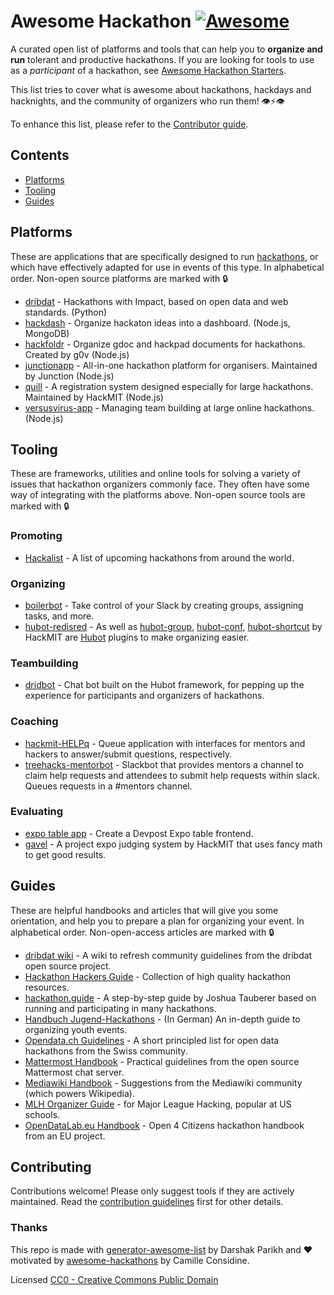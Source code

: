 # Awesome Hackathon [![Awesome](https://awesome.re/badge-flat2.svg)](https://awesome.re)

A curated open list of platforms and tools that can help you to **organize and run** tolerant and productive hackathons. If you are looking for tools to use as a _participant_ of a hackathon, see [Awesome Hackathon Starters](https://github.com/geekcamp-ph/awesome-hackathon-starters).

This list tries to cover what is awesome about hackathons, hackdays and hacknights, and the community of organizers who run them! 👁⚡️👁

To enhance this list, please refer to the [Contributor guide](contributing.md).

## Contents

- [Platforms](#platforms)
- [Tooling](#tooling)
- [Guides](#guides)

## Platforms

These are applications that are specifically designed to run [hackathons](https://en.wikipedia.org/wiki/Hackathon), or which have effectively adapted for use in events of this type. In alphabetical order. Non-open source platforms are marked with 🔒 

- [dribdat](https://github.com/dribdat/dribdat) - Hackathons with Impact, based on open data and web standards. (Python)
- [hackdash](https://github.com/impronunciable/hackdash) - Organize hackaton ideas into a dashboard. (Node.js, MongoDB)
- [hackfoldr](https://github.com/hackfoldr/hackfoldr) - Organize gdoc and hackpad documents for hackathons. Created by g0v (Node.js)
- [junctionapp](https://github.com/hackjunction/JunctionApp) -  All-in-one hackathon platform for organisers. Maintained by Junction (Node.js)
- [quill](https://github.com/techx/quill) - A registration system designed especially for large hackathons. Maintained by HackMIT (Node.js)
- [versusvirus-app](https://github.com/VersusVirus-Hackathons/VersusVirus-App) - Managing team building at large online hackathons. (Node.js)

## Tooling

These are frameworks, utilities and online tools for solving a variety of issues that hackathon organizers commonly face. They often have some way of integrating with the platforms above. Non-open source tools are marked with 🔒 

### Promoting

- [Hackalist](https://github.com/Hackalist/Hackalist.github.io) -  A list of upcoming hackathons from around the world. 

### Organizing

- [boilerbot](https://github.com/BoilerMake/boilerbot) - Take control of your Slack by creating groups, assigning tasks, and more.
- [hubot-redisred](https://github.com/Detry322/hubot-redisred) - As well as [hubot-group](https://github.com/anishathalye/hubot-group), [hubot-conf](https://github.com/anishathalye/hubot-conf), [hubot-shortcut](https://github.com/anishathalye/hubot-shortcut) by HackMIT are [Hubot](https://hubot.github.com/) plugins to make organizing easier.

### Teambuilding

- [dridbot](https://github.com/dribdat/dridbot) - Chat bot built on the Hubot framework, for pepping up the experience for participants and organizers of hackathons.

### Coaching

- [hackmit-HELPq](https://github.com/ehzhang/helpq) - Queue application with interfaces for mentors and hackers to answer/submit questions, respectively.
- [treehacks-mentorbot](https://github.com/TreeHacks/slack-mentorship) - Slackbot that provides mentors a channel to claim help requests and attendees to submit help requests within slack. Queues requests in a #mentors channel.

### Evaluating

- [expo table app](https://github.com/nealrs/expo#fork-destination-box) - Create a Devpost Expo table frontend.
- [gavel](https://github.com/anishathalye/gavel) - A project expo judging system by HackMIT that uses fancy math to get good results.

## Guides

These are helpful handbooks and articles that will give you some orientation, and help you to prepare a plan for organizing your event. In alphabetical order. Non-open-access articles are marked with 🔒 

- [dribdat wiki](https://github.com/dribdat/docs/wiki) - A wiki to refresh community guidelines from the dribdat open source project.
- [Hackathon Hackers Guide](https://github.com/HackathonHackers/Hackathon-Resources/blob/master/RESOURCES.md) - Collection of high quality hackathon resources.
- [hackathon.guide](https://github.com/JoshData/hackathon.guide) - A step-by-step guide by Joshua Tauberer based on running and participating in many hackathons.
- [Handbuch Jugend-Hackathons](https://handbuch.jugendhackt.de/) - (In German) An in-depth guide to organizing youth events.
- [Opendata.ch Guidelines](http://make.opendata.ch/wiki/information:rules) - A short principled list for open data hackathons from the Swiss community.
- [Mattermost Handbook](https://handbook.mattermost.com/contributors/contributors/how-to-run-a-hackathon) - Practical guidelines from the open source Mattermost chat server.
- [Mediawiki Handbook](https://www.mediawiki.org/wiki/Hackathons/Handbook) - Suggestions from the Mediawiki community (which powers Wikipedia).
- [MLH Organizer Guide](https://github.com/MLH/mlh-hackathon-organizer-guide) - for Major League Hacking, popular at US schools.
- [OpenDataLab.eu Handbook](http://handbook.opendatalab.eu/) - Open 4 Citizens hackathon handbook from an EU project.

## Contributing

Contributions welcome! Please only suggest tools if they are actively maintained. Read the [contribution guidelines](contributing.md) first for other details.

### Thanks

This repo is made with [generator-awesome-list](https://github.com/dar5hak/generator-awesome-list) by Darshak Parikh and :heart: motivated by [awesome-hackathons](https://github.com/cconsidine/awesome-hackathons) by Camille Considine.

Licensed [CC0 - Creative Commons Public Domain](LICENSE)
